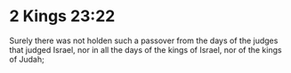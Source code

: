 # 2 Kings 23:22

Surely there was not holden such a passover from the days of the judges that judged Israel, nor in all the days of the kings of Israel, nor of the kings of Judah;